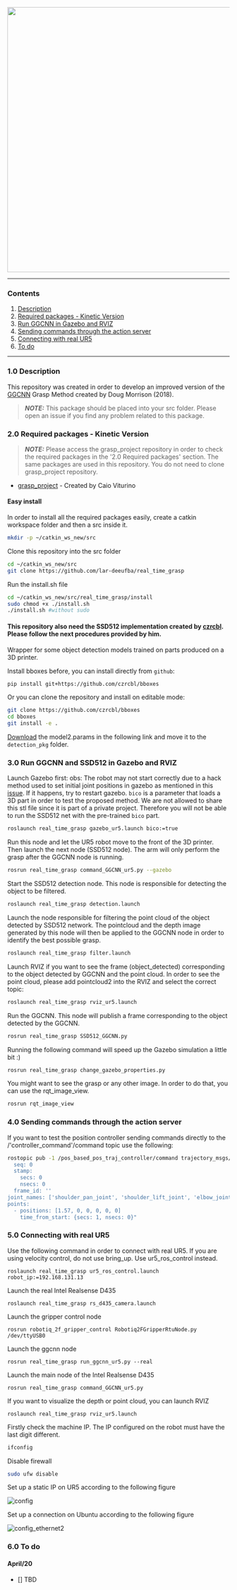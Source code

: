 <p align="center">
<img src="https://user-images.githubusercontent.com/28100951/79417266-e5be7c00-7f87-11ea-91a1-a6724834effe.png" width="600">
</p>

------------

<a id="top"></a>
### Contents
1. [Description](#1.0)
2. [Required packages - Kinetic Version](#2.0)
3. [Run GGCNN in Gazebo and RVIZ](#3.0)
4. [Sending commands through the action server](#4.0)
5. [Connecting with real UR5](#5.0)
6. [To do](#7.0)

------------

<a name="1.0"></a>
### 1.0 Description

This repository was created in order to develop an improved version of the [GGCNN]((https://github.com/dougsm/ggcnn_kinova_grasping)) Grasp Method created by Doug Morrison (2018).

> **_NOTE:_**  This package should be placed into your src folder. Please open an issue if you find any problem related to this package.

<a name="2.0"></a>
### 2.0 Required packages - Kinetic Version

> **_NOTE:_** Please access the grasp_project repository in order to check the required packages in the '2.0 Required packages' section. The same packages are used in this repository. You do not need to clone grasp_project repository.

- [grasp_project](https://github.com/caiobarrosv/grasp_project) - Created by Caio Viturino

#### Easy install

In order to install all the required packages easily, create a catkin workspace folder and then a src inside it.
```bash
mkdir -p ~/catkin_ws_new/src
```

Clone this repository into the src folder
```bash
cd ~/catkin_ws_new/src
git clone https://github.com/lar-deeufba/real_time_grasp
```

Run the install.sh file
```bash
cd ~/catkin_ws_new/src/real_time_grasp/install
sudo chmod +x ./install.sh
./install.sh #without sudo
```

#### This repository also need the SSD512 implementation created by [czrcbl](https://github.com/czrcbl). Please follow the next procedures provided by him.

Wrapper for some object detection models trained on parts produced on a 3D printer.

Install bboxes before, you can install directly from `github`:
```bash
pip install git+https://github.com/czrcbl/bboxes
```

Or you can clone the repository and install on editable mode:
```bash
git clone https://github.com/czrcbl/bboxes
cd bboxes
git install -e .
```

[Download](https://drive.google.com/file/d/1NamkTraRxDBBKDzN5p5D1lCBShqOHp36/view?usp=sharing) the model2.params in the following link and move it to the `detection_pkg` folder.

<a name="3.0"></a>
### 3.0 Run GGCNN and SSD512 in Gazebo and RVIZ

Launch Gazebo first:
obs: The robot may not start correctly due to a hack method used to set initial joint positions in gazebo as mentioned in this [issue](https://github.com/ros-simulation/gazebo_ros_pkgs/issues/93#). If it happens, try to restart gazebo.
`bico` is a parameter that loads a 3D part in order to test the proposed method. We are not allowed to share this stl file since it is part of a private project. Therefore you will not be able to run the SSD512 net with the pre-trained `bico` part.
```bash
roslaunch real_time_grasp gazebo_ur5.launch bico:=true
```

Run this node and let the UR5 robot move to the front of the 3D printer. Then launch the next node (SSD512 node). 
The arm will only perform the grasp after the GGCNN node is running.
```bash
rosrun real_time_grasp command_GGCNN_ur5.py --gazebo
```

Start the SSD512 detection node. This node is responsible for detecting the object to be filtered.
```bash
roslaunch real_time_grasp detection.launch
```

Launch the node responsible for filtering the point cloud of the object detected by SSD512 network. The pointcloud and the depth image generated by this node will then be applied to the GGCNN node in order to identify the best possible grasp.
```bash
roslaunch real_time_grasp filter.launch
```

Launch RVIZ if you want to see the frame (object_detected) corresponding to the object detected by GGCNN and the point cloud.
In order to see the point cloud, please add pointcloud2 into the RVIZ and select the correct topic:
```bash
roslaunch real_time_grasp rviz_ur5.launch
```

Run the GGCNN. This node will publish a frame corresponding to the object detected by the GGCNN.
```bash
rosrun real_time_grasp SSD512_GGCNN.py
```

Running the following command will speed up the Gazebo simulation a little bit :)
```bash
rosrun real_time_grasp change_gazebo_properties.py
```

You might want to see the grasp or any other image. In order to do that, you can use the rqt_image_view.
```bash
rosrun rqt_image_view
```

<a name="4.0"></a>
### 4.0 Sending commands through the action server

If you want to test the position controller sending commands directly to the /'controller_command'/command topic use
the following:

```bash
rostopic pub -1 /pos_based_pos_traj_controller/command trajectory_msgs/JointTrajectory "header:
  seq: 0
  stamp:
    secs: 0
    nsecs: 0
  frame_id: ''
joint_names: ['shoulder_pan_joint', 'shoulder_lift_joint', 'elbow_joint', 'wrist_1_joint', 'wrist_2_joint', 'wrist_3_joint']
points:
  - positions: [1.57, 0, 0, 0, 0, 0]
    time_from_start: {secs: 1, nsecs: 0}"
```

<a name="5.0"></a>
### 5.0 Connecting with real UR5

Use the following command in order to connect with real UR5.
If you are using velocity control, do not use bring_up. Use ur5_ros_control instead.

```
roslaunch real_time_grasp ur5_ros_control.launch robot_ip:=192.168.131.13
```

Launch the real Intel Realsense D435
```
roslaunch real_time_grasp rs_d435_camera.launch
```

Launch the gripper control node
```
rosrun robotiq_2f_gripper_control Robotiq2FGripperRtuNode.py /dev/ttyUSB0
```

Launch the ggcnn node
```
rosrun real_time_grasp run_ggcnn_ur5.py --real
```

Launch the main node of the Intel Realsense D435
```
rosrun real_time_grasp command_GGCNN_ur5.py
```

If you want to visualize the depth or point cloud, you can launch RVIZ
```
roslaunch real_time_grasp rviz_ur5.launch
```

Firstly check the machine IP. The IP configured on the robot must have the last digit different.

```bash
ifconfig
```

Disable firewall

```bash
sudo ufw disable
```

Set up a static IP on UR5 according to the following figure

![config](https://user-images.githubusercontent.com/28100951/71323978-2ca7d380-24b8-11ea-954c-940b009cfd93.jpg)

Set up a connection on Ubuntu according to the following figure

![config_ethernet2](https://user-images.githubusercontent.com/28100951/71323962-fe29f880-24b7-11ea-86dc-756729932de4.jpg)

<a name="6.0"></a>
### 6.0 To do
#### April/20
- [] TBD
